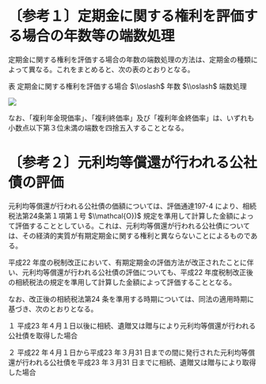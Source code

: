 # 〔参考１〕定期金に関する権利を評価する場合の年数等の端数処理

定期金に関する権利を評価する場合の年数の端数処理の方法は、定期金の種類によって異なる。これをまとめると、次の表のとおりとなる。

表 定期金に関する権利を評価する場合 $\\oslash$ 年数 $\\oslash$ 端数処理

![](https://www.nta.go.jp/tmp/8c0cc41a-06e6-4b59-aa8f-ed9c541f17a8/images/11f14baedb041684d588c88862216e6a73488e8ce0b0a4d14a3ec1985540f93d.jpg)

なお、「複利年金現価率」、「複利終価率」及び「複利年金終価率」は、いずれも小数点以下第３位未満の端数を四捨五入することとなる。

# 〔参考２〕元利均等償還が行われる公社債の評価

元利均等償還が行われる公社債の価額については、評価通達197-4 により、相続税法第24条第１項第１号 $\\mathcal{O})$ 規定を準用して計算した金額によって評価することとしている。これは、元利均等償還が行われる公社債については、その経済的実質が有期定期金に関する権利と異ならないことによるものである。

平成22 年度の税制改正において、有期定期金の評価方法が改正されたことに伴い、元利均等償還が行われる公社債の評価についても、平成22 年度税制改正後の相続税法の規定を準用して計算した金額によって評価することとなる。

なお、改正後の相続税法第24 条を準用する時期については、同法の適用時期に基づき、次のとおりとなる。

１ 平成23 年４月１日以後に相続、遺贈又は贈与により元利均等償還が行われる公社債を取得した場合

２ 平成22 年４月１日から平成23 年３月31 日までの間に発行された元利均等償還が行われる公社債を平成23 年３月31 日までに相続、遺贈又は贈与により取得した場合